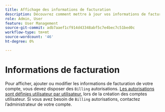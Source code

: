 ```yaml
---
title: Affichage des informations de facturation
description: Découvrez comment mettre à jour vos informations de facturation.
role: Admin, User
feature: User Management
source-git-commit: adb7aaef1cf914d43348abf5c7e4bec7c51bed0c
workflow-type: tm+mt
source-wordcount: '46'
ht-degree: 0%

---
```


# Informations de facturation

Pour afficher, ajouter ou modifier les informations de facturation de votre compte, vous devez disposer des `Billing` autorisations. [Les autorisations sont définies utilisateur par utilisateur.](../../administrator/user-management/user-management.md) lors de la création des comptes utilisateur. Si vous avez besoin de `Billing` autorisations, contactez l’administrateur de votre compte.
